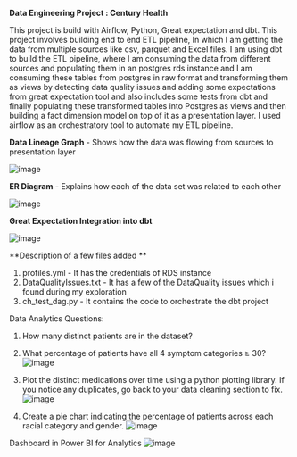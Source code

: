 **Data Engineering Project : Century Health**

This project is build with Airflow, Python, Great expectation and dbt. This project involves building end to end ETL pipeline, In which I am getting the data from multiple sources like csv, parquet and Excel files. I am using dbt to build the ETL pipeline, where I am consuming the data from different sources and populating them in an postgres rds instance and I am consuming these tables from postgres in raw format and transforming them as views by detecting data quality issues and adding some expectations from great expectation tool and also includes some tests from dbt and finally populating these transformed tables into Postgres as views and then building a fact dimension model on top of it as a presentation layer. I used airflow as an orchestratory tool to automate my ETL pipeline.

**Data Lineage Graph** - 
Shows how the data was flowing from sources to presentation layer

![image](https://github.com/user-attachments/assets/bb7800bb-b646-403e-9628-92d8e1cf45ee)


**ER Diagram** - 
Explains how each of the data set was related to each other

![image](https://github.com/user-attachments/assets/500d5d6a-ae77-4cb8-8531-39c937e0f1c5)


**Great Expectation Integration into dbt**

![image](https://github.com/user-attachments/assets/df2d2d9d-dbf4-45d3-a00b-25289b401115)



**Description of a few files added **

1. profiles.yml - It has the credentials of RDS instance
2. DataQualityIssues.txt - It has a few of the DataQuality issues which i found during my exploration
3. ch_test_dag.py - It contains the code to orchestrate the dbt project


Data Analytics Questions:

1. How many distinct patients are in the dataset?
4. What percentage of patients have all 4 symptom categories ≥ 30?
![image](https://github.com/user-attachments/assets/1234b734-1f20-4803-ae4c-0d875ea08fca)


2. Plot the distinct medications over time using a python plotting library. If you notice any duplicates, go back to your data cleaning section to fix.
![image](https://github.com/user-attachments/assets/10666d44-a2d2-48d4-b354-dceba10fc5d1)


3. Create a pie chart indicating the percentage of patients across each racial category and gender.
![image](https://github.com/user-attachments/assets/3662f349-9324-4ebe-8fee-8a8badadf07e)

Dashboard in Power BI for Analytics
![image](https://github.com/user-attachments/assets/94db791c-cfb7-465b-893d-56b8871ed8eb)
